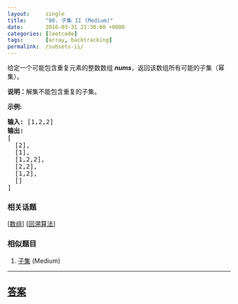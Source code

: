 ```yaml
---
layout:     single
title:      "90. 子集 II (Medium)"
date:       2016-03-31 21:30:00 +0800
categories: [leetcode]
tags:       [array, backtracking]
permalink:  /subsets-ii/
---
```


<p>给定一个可能包含重复元素的整数数组 <em><strong>nums</strong></em>，返回该数组所有可能的子集（幂集）。</p>

<p><strong>说明：</strong>解集不能包含重复的子集。</p>

<p><strong>示例:</strong></p>

<pre><strong>输入:</strong> [1,2,2]
<strong>输出:</strong>
[
  [2],
  [1],
  [1,2,2],
  [2,2],
  [1,2],
  []
]</pre>

### 相关话题
  [[数组](https://github.com/openset/leetcode/tree/master/tag/array/README.md)]
  [[回溯算法](https://github.com/openset/leetcode/tree/master/tag/backtracking/README.md)]

### 相似题目
  1. [子集](/subsets) (Medium)

---

## [答案](https://github.com/openset/leetcode/tree/master/problems/subsets-ii)

